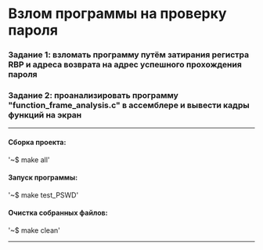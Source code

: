 # Взлом программы на проверку пароля
### Задание 1: взломать программу путём затирания регистра RBP и адреса возврата на адрес успешного прохождения пароля
### Задание 2: проанализировать программу "function_frame_analysis.c" в ассемблере и вывести кадры функций на экран
____

#### Сборка проекта:

'~$ make all'

#### Запуск программы:

'~$ make test_PSWD'

#### Очистка собранных файлов:

'~$ make clean'
____
